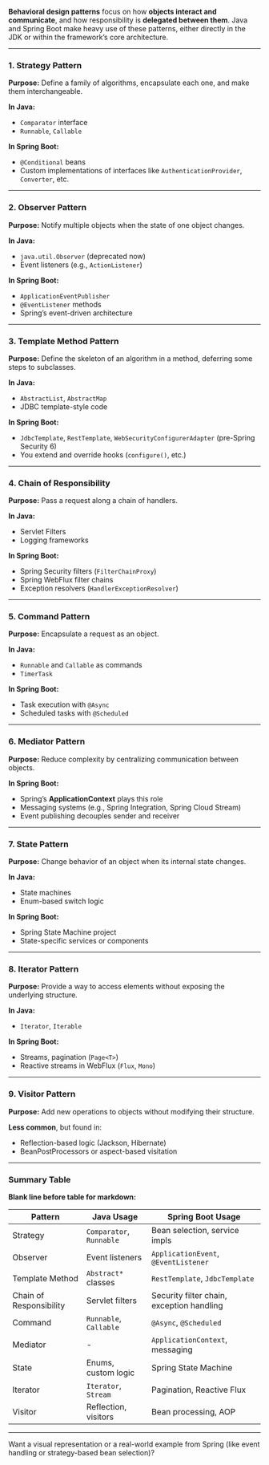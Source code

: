 **Behavioral design patterns** focus on how **objects interact and communicate**, and how responsibility is **delegated between them**. Java and Spring Boot make heavy use of these patterns, either directly in the JDK or within the framework’s core architecture.

---

### **1. Strategy Pattern**

**Purpose:** Define a family of algorithms, encapsulate each one, and make them interchangeable.

**In Java:**
- `Comparator` interface
- `Runnable`, `Callable`

**In Spring Boot:**
- `@Conditional` beans
- Custom implementations of interfaces like `AuthenticationProvider`, `Converter`, etc.

---

### **2. Observer Pattern**

**Purpose:** Notify multiple objects when the state of one object changes.

**In Java:**
- `java.util.Observer` (deprecated now)
- Event listeners (e.g., `ActionListener`)

**In Spring Boot:**
- `ApplicationEventPublisher`
- `@EventListener` methods
- Spring’s event-driven architecture

---

### **3. Template Method Pattern**

**Purpose:** Define the skeleton of an algorithm in a method, deferring some steps to subclasses.

**In Java:**
- `AbstractList`, `AbstractMap`
- JDBC template-style code

**In Spring Boot:**
- `JdbcTemplate`, `RestTemplate`, `WebSecurityConfigurerAdapter` (pre-Spring Security 6)
- You extend and override hooks (`configure()`, etc.)

---

### **4. Chain of Responsibility**

**Purpose:** Pass a request along a chain of handlers.

**In Java:**
- Servlet Filters
- Logging frameworks

**In Spring Boot:**
- Spring Security filters (`FilterChainProxy`)
- Spring WebFlux filter chains
- Exception resolvers (`HandlerExceptionResolver`)

---

### **5. Command Pattern**

**Purpose:** Encapsulate a request as an object.

**In Java:**
- `Runnable` and `Callable` as commands
- `TimerTask`

**In Spring Boot:**
- Task execution with `@Async`
- Scheduled tasks with `@Scheduled`

---

### **6. Mediator Pattern**

**Purpose:** Reduce complexity by centralizing communication between objects.

**In Spring Boot:**
- Spring’s **ApplicationContext** plays this role
- Messaging systems (e.g., Spring Integration, Spring Cloud Stream)
- Event publishing decouples sender and receiver

---

### **7. State Pattern**

**Purpose:** Change behavior of an object when its internal state changes.

**In Java:**
- State machines
- Enum-based switch logic

**In Spring Boot:**
- Spring State Machine project
- State-specific services or components

---

### **8. Iterator Pattern**

**Purpose:** Provide a way to access elements without exposing the underlying structure.

**In Java:**
- `Iterator`, `Iterable`

**In Spring Boot:**
- Streams, pagination (`Page<T>`)
- Reactive streams in WebFlux (`Flux`, `Mono`)

---

### **9. Visitor Pattern**

**Purpose:** Add new operations to objects without modifying their structure.

**Less common**, but found in:
- Reflection-based logic (Jackson, Hibernate)
- BeanPostProcessors or aspect-based visitation

---

### Summary Table

**Blank line before table for markdown:**

| Pattern               | Java Usage                           | Spring Boot Usage                         |
|------------------------|---------------------------------------|--------------------------------------------|
| Strategy              | `Comparator`, `Runnable`              | Bean selection, service impls              |
| Observer              | Event listeners                       | `ApplicationEvent`, `@EventListener`       |
| Template Method       | `Abstract*` classes                   | `RestTemplate`, `JdbcTemplate`             |
| Chain of Responsibility | Servlet filters                     | Security filter chain, exception handling  |
| Command               | `Runnable`, `Callable`                | `@Async`, `@Scheduled`                     |
| Mediator              | -                                     | `ApplicationContext`, messaging            |
| State                 | Enums, custom logic                   | Spring State Machine                       |
| Iterator              | `Iterator`, `Stream`                  | Pagination, Reactive Flux                  |
| Visitor               | Reflection, visitors                  | Bean processing, AOP                       |

---

Want a visual representation or a real-world example from Spring (like event handling or strategy-based bean selection)?